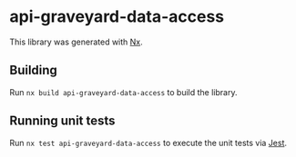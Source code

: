 # api-graveyard-data-access

This library was generated with [Nx](https://nx.dev).

## Building

Run `nx build api-graveyard-data-access` to build the library.

## Running unit tests

Run `nx test api-graveyard-data-access` to execute the unit tests via [Jest](https://jestjs.io).
